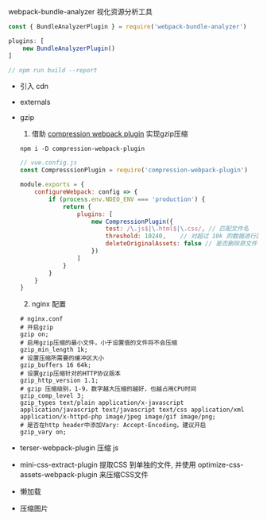 webpack-bundle-analyzer 视化资源分析工具

```js
const { BundleAnalyzerPlugin } = require('webpack-bundle-analyzer')

plugins: [
    new BundleAnalyzerPlugin()
]

// npm run build --report
```

- 引入 cdn

- externals

- gzip
  
  1. 借助 [compression webpack plugin](https://webpack.docschina.org/plugins/compression-webpack-plugin/) 实现gzip压缩
  
  ```shell
  npm i -D compression-webpack-plugin
  ```
  
  ```js
  // vue.config.js
  const CompresssionPlugin = require('compression-webpack-plugin')
  
  module.exports = {
      configureWebpack: config => {
          if (process.env.NDEO_ENV === 'production') {
              return {
                  plugins: [
                      new CompressionPlugin({
                          test: /\.js$|\.html$|\.css/, // 匹配文件名
                          threshold: 10240,    // 对超过 10k 的数据进行压缩
                          deleteOriginalAssets: false // 是否删除原文件
                      })
                  ]
              }
          }
      }
  }
  ```
  
  2. nginx 配置
  
  ```shell
  # nginx.conf
  # 开启gzip
  gzip on;
  # 启用gzip压缩的最小文件，小于设置值的文件将不会压缩
  gzip_min_length 1k;
  # 设置压缩所需要的缓冲区大小
  gzip_buffers 16 64k;
  # 设置gzip压缩针对的HTTP协议版本
  gzip_http_version 1.1;
  # gzip 压缩级别，1-9，数字越大压缩的越好，也越占用CPU时间
  gzip_comp_level 3;
  gzip_types text/plain application/x-javascript application/javascript text/javascript text/css application/xml application/x-httpd-php image/jpeg image/gif image/png;
  # 是否在http header中添加Vary: Accept-Encoding，建议开启       
  gzip_vary on;
  ```

- terser-webpack-plugin 压缩 js

- mini-css-extract-plugin 提取CSS 到单独的文件, 并使用 optimize-css-assets-webpack-plugin 来压缩CSS文件 

- 懒加载

- 压缩图片

